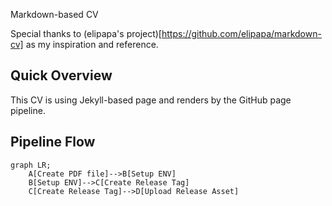 Markdown-based CV

Special thanks to (elipapa's project)[https://github.com/elipapa/markdown-cv] as my inspiration and reference.

## Quick Overview
This CV is using Jekyll-based page and renders by the GitHub page pipeline.

## Pipeline Flow

```mermaid
graph LR;
    A[Create PDF file]-->B[Setup ENV]
    B[Setup ENV]-->C[Create Release Tag]
    C[Create Release Tag]-->D[Upload Release Asset]
```
